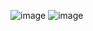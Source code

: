 ![image](https://github.com/user-attachments/assets/15b616be-8bab-45fe-80cd-7c2c786bbd6e)
![image](https://github.com/user-attachments/assets/bd34d8f7-5d28-40c2-9030-912bb0215f74)
